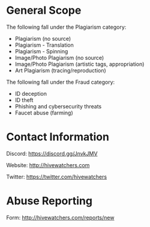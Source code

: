 # General Scope

The following fall under the Plagiarism category:
- Plagiarism (no source)
- Plagiarism - Translation
- Plagiarism - Spinning
- Image/Photo Plagiarism (no source)
- Image/Photo Plagiarism (artistic tags, appropriation)
- Art Plagiarism (tracing/reproduction)

The following fall under the Fraud category:
- ID deception
- ID theft
- Phishing and cybersecurity threats
- Faucet abuse (farming)

# Contact Information

Discord: https://discord.gg/JnvkJMV

Website: http://hivewatchers.com

Twitter: https://twitter.com/hivewatchers

# Abuse Reporting

Form: http://hivewatchers.com/reports/new

